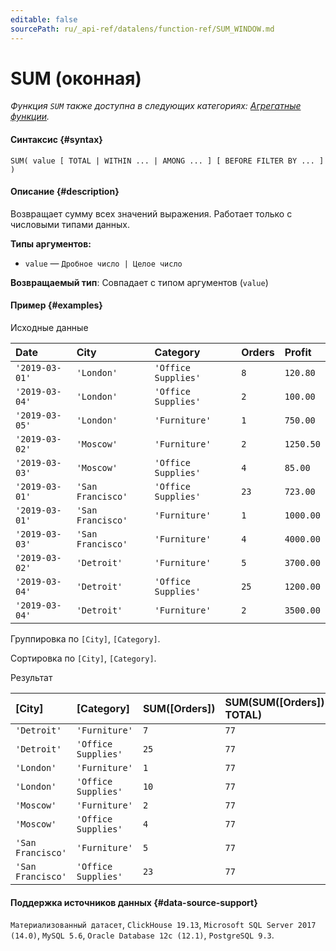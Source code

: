 ```yaml
---
editable: false
sourcePath: ru/_api-ref/datalens/function-ref/SUM_WINDOW.md
---
```


# SUM (оконная)

_Функция `SUM` также доступна в следующих категориях: [Агрегатные функции](SUM.md)._

#### Синтаксис {#syntax}


```
SUM( value [ TOTAL | WITHIN ... | AMONG ... ] [ BEFORE FILTER BY ... ] )
```

#### Описание {#description}
Возвращает сумму всех значений выражения. Работает только с числовыми типами данных.

**Типы аргументов:**
- `value` — `Дробное число | Целое число`


**Возвращаемый тип**: Совпадает с типом аргументов (`value`)

#### Пример {#examples}




Исходные данные

| **Date**       | **City**          | **Category**        | **Orders**   | **Profit**   |
|:---------------|:------------------|:--------------------|:-------------|:-------------|
| `'2019-03-01'` | `'London'`        | `'Office Supplies'` | `8`          | `120.80`     |
| `'2019-03-04'` | `'London'`        | `'Office Supplies'` | `2`          | `100.00`     |
| `'2019-03-05'` | `'London'`        | `'Furniture'`       | `1`          | `750.00`     |
| `'2019-03-02'` | `'Moscow'`        | `'Furniture'`       | `2`          | `1250.50`    |
| `'2019-03-03'` | `'Moscow'`        | `'Office Supplies'` | `4`          | `85.00`      |
| `'2019-03-01'` | `'San Francisco'` | `'Office Supplies'` | `23`         | `723.00`     |
| `'2019-03-01'` | `'San Francisco'` | `'Furniture'`       | `1`          | `1000.00`    |
| `'2019-03-03'` | `'San Francisco'` | `'Furniture'`       | `4`          | `4000.00`    |
| `'2019-03-02'` | `'Detroit'`       | `'Furniture'`       | `5`          | `3700.00`    |
| `'2019-03-04'` | `'Detroit'`       | `'Office Supplies'` | `25`         | `1200.00`    |
| `'2019-03-04'` | `'Detroit'`       | `'Furniture'`       | `2`          | `3500.00`    |

Группировка по `[City]`, `[Category]`.

Сортировка по `[City]`, `[Category]`.

Результат

| **[City]**        | **[Category]**      | **SUM([Orders])**   | **SUM(SUM([Orders]) TOTAL)**   | **SUM(SUM([Orders]) WITHIN [City])**   | **SUM(SUM([Orders]) AMONG [City])**   |
|:------------------|:--------------------|:--------------------|:-------------------------------|:---------------------------------------|:--------------------------------------|
| `'Detroit'`       | `'Furniture'`       | `7`                 | `77`                           | `32`                                   | `15`                                  |
| `'Detroit'`       | `'Office Supplies'` | `25`                | `77`                           | `32`                                   | `62`                                  |
| `'London'`        | `'Furniture'`       | `1`                 | `77`                           | `11`                                   | `15`                                  |
| `'London'`        | `'Office Supplies'` | `10`                | `77`                           | `11`                                   | `62`                                  |
| `'Moscow'`        | `'Furniture'`       | `2`                 | `77`                           | `6`                                    | `15`                                  |
| `'Moscow'`        | `'Office Supplies'` | `4`                 | `77`                           | `6`                                    | `62`                                  |
| `'San Francisco'` | `'Furniture'`       | `5`                 | `77`                           | `28`                                   | `15`                                  |
| `'San Francisco'` | `'Office Supplies'` | `23`                | `77`                           | `28`                                   | `62`                                  |




#### Поддержка источников данных {#data-source-support}

`Материализованный датасет`, `ClickHouse 19.13`, `Microsoft SQL Server 2017 (14.0)`, `MySQL 5.6`, `Oracle Database 12c (12.1)`, `PostgreSQL 9.3`.
